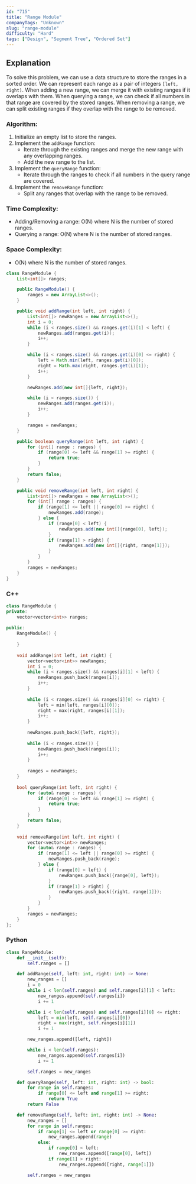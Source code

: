 ```yaml
---
id: "715"
title: "Range Module"
companyTags: "Unknown"
slug: "range-module"
difficulty: "Hard"
tags: ["Design", "Segment Tree", "Ordered Set"]
---
```


## Explanation
To solve this problem, we can use a data structure to store the ranges in a sorted order. We can represent each range as a pair of integers `[left, right)`. When adding a new range, we can merge it with existing ranges if it overlaps with them. When querying a range, we can check if all numbers in that range are covered by the stored ranges. When removing a range, we can split existing ranges if they overlap with the range to be removed.

### Algorithm:
1. Initialize an empty list to store the ranges.
2. Implement the `addRange` function:
   - Iterate through the existing ranges and merge the new range with any overlapping ranges.
   - Add the new range to the list.
3. Implement the `queryRange` function:
   - Iterate through the ranges to check if all numbers in the query range are covered.
4. Implement the `removeRange` function:
   - Split any ranges that overlap with the range to be removed.

### Time Complexity:
- Adding/Removing a range: O(N) where N is the number of stored ranges.
- Querying a range: O(N) where N is the number of stored ranges.

### Space Complexity:
- O(N) where N is the number of stored ranges.
```java
class RangeModule {
    List<int[]> ranges;

    public RangeModule() {
        ranges = new ArrayList<>();
    }

    public void addRange(int left, int right) {
        List<int[]> newRanges = new ArrayList<>();
        int i = 0;
        while (i < ranges.size() && ranges.get(i)[1] < left) {
            newRanges.add(ranges.get(i));
            i++;
        }

        while (i < ranges.size() && ranges.get(i)[0] <= right) {
            left = Math.min(left, ranges.get(i)[0]);
            right = Math.max(right, ranges.get(i)[1]);
            i++;
        }

        newRanges.add(new int[]{left, right});

        while (i < ranges.size()) {
            newRanges.add(ranges.get(i));
            i++;
        }

        ranges = newRanges;
    }

    public boolean queryRange(int left, int right) {
        for (int[] range : ranges) {
            if (range[0] <= left && range[1] >= right) {
                return true;
            }
        }
        return false;
    }

    public void removeRange(int left, int right) {
        List<int[]> newRanges = new ArrayList<>();
        for (int[] range : ranges) {
            if (range[1] <= left || range[0] >= right) {
                newRanges.add(range);
            } else {
                if (range[0] < left) {
                    newRanges.add(new int[]{range[0], left});
                }
                if (range[1] > right) {
                    newRanges.add(new int[]{right, range[1]});
                }
            }
        }
        ranges = newRanges;
    }
}
```

### C++
```cpp
class RangeModule {
private:
    vector<vector<int>> ranges;
    
public:
    RangeModule() {
        
    }
    
    void addRange(int left, int right) {
        vector<vector<int>> newRanges;
        int i = 0;
        while (i < ranges.size() && ranges[i][1] < left) {
            newRanges.push_back(ranges[i]);
            i++;
        }
        
        while (i < ranges.size() && ranges[i][0] <= right) {
            left = min(left, ranges[i][0]);
            right = max(right, ranges[i][1]);
            i++;
        }
        
        newRanges.push_back({left, right});
        
        while (i < ranges.size()) {
            newRanges.push_back(ranges[i]);
            i++;
        }
        
        ranges = newRanges;
    }
    
    bool queryRange(int left, int right) {
        for (auto& range : ranges) {
            if (range[0] <= left && range[1] >= right) {
                return true;
            }
        }
        return false;
    }
    
    void removeRange(int left, int right) {
        vector<vector<int>> newRanges;
        for (auto& range : ranges) {
            if (range[1] <= left || range[0] >= right) {
                newRanges.push_back(range);
            } else {
                if (range[0] < left) {
                    newRanges.push_back({range[0], left});
                }
                if (range[1] > right) {
                    newRanges.push_back({right, range[1]});
                }
            }
        }
        ranges = newRanges;
    }
};
```

### Python
```python
class RangeModule:
    def __init__(self):
        self.ranges = []

    def addRange(self, left: int, right: int) -> None:
        new_ranges = []
        i = 0
        while i < len(self.ranges) and self.ranges[i][1] < left:
            new_ranges.append(self.ranges[i])
            i += 1

        while i < len(self.ranges) and self.ranges[i][0] <= right:
            left = min(left, self.ranges[i][0])
            right = max(right, self.ranges[i][1])
            i += 1

        new_ranges.append([left, right])

        while i < len(self.ranges):
            new_ranges.append(self.ranges[i])
            i += 1

        self.ranges = new_ranges

    def queryRange(self, left: int, right: int) -> bool:
        for range in self.ranges:
            if range[0] <= left and range[1] >= right:
                return True
        return False

    def removeRange(self, left: int, right: int) -> None:
        new_ranges = []
        for range in self.ranges:
            if range[1] <= left or range[0] >= right:
                new_ranges.append(range)
            else:
                if range[0] < left:
                    new_ranges.append([range[0], left])
                if range[1] > right:
                    new_ranges.append([right, range[1]])

        self.ranges = new_ranges
```